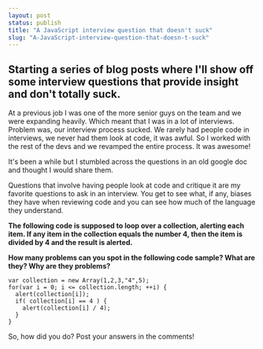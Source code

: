 ```yaml
---
layout: post
status: publish
title: "A JavaScript interview question that doesn't suck"
slug: "A-JavaScript-interview-question-that-doesn-t-suck"
---
```


## Starting a series of blog posts where I'll show off some interview questions that provide insight and don't totally suck.

At a previous job I was one of the more senior guys on the team and we were expanding heavily. Which meant that I was in a lot of interviews. Problem was, our interview process sucked. We rarely had people code in interviews, we never had them look at code, it was awful. So I worked with the rest of the devs and we revamped the entire process. It was awesome!

It's been a while but I stumbled across the questions in an old google doc and thought I would share them.


Questions that involve having people look at code and critique it are my favorite questions to ask in an interview. You get to see what, if any, biases they have when reviewing code and you can see how much of the language they understand.


**The following code is supposed to loop over a collection, alerting each item. If any item in the collection equals the number 4, then the item is divided by 4 and the result is alerted.**


**How many problems can you spot in the following code sample? What are they? Why are they problems?**


    var collection = new Array(1,2,3,"4",5);
    for(var i = 0; i <= collection.length; ++i) {
      alert(collection[i]);
      if( collection[i] == 4 ) {
        alert(collection[i] / 4);
      }
    }

So, how did you do? Post your answers in the comments!


